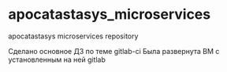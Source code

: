 # apocatastasys_microservices
apocatastasys microservices repository

Сделано основное ДЗ по теме gitlab-ci 
Была развернута ВМ с установленным на ней gitlab

